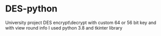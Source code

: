 # DES-python
University project
DES encrypt\decrypt with custom 64 or 56 bit key and with view round info
I used python 3.8 and tkinter library 

